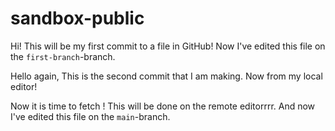 # sandbox-public

Hi! This will be my first commit to a file in GitHub! Now I've edited this file on the `first-branch`-branch.

Hello again, This is the second commit that I am making. Now from my local editor!

Now it is time to fetch ! This will be done on the remote editorrrr. And now I've edited this file on the `main`-branch.
